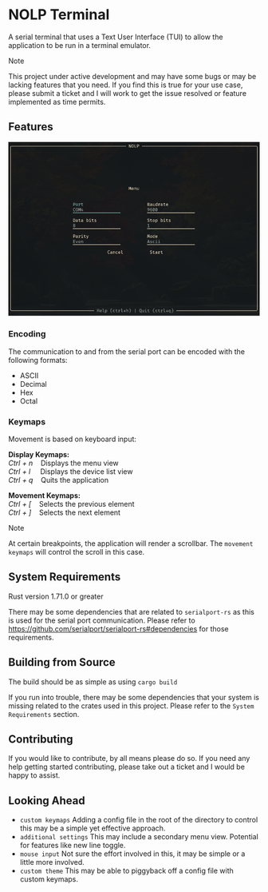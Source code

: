 # NOLP Terminal

A serial terminal that uses a Text User Interface (TUI) to allow the application to be run in a terminal emulator.

> [!NOTE]
> This project under active development and may have some bugs or may be lacking features that you need. If you find this is true for your use case, please submit a ticket and I will work to get the issue resolved or feature implemented as time permits.

## Features

![Menu View](resources/menu-view.png)

### Encoding

The communication to and from the serial port can be encoded with the following formats:

- ASCII
- Decimal
- Hex
- Octal

### Keymaps

Movement is based on keyboard input:

**Display Keymaps:**\
*Ctrl + n* &nbsp;&nbsp; Displays the menu view\
*Ctrl + l* &nbsp; &nbsp; Displays the device list view\
*Ctrl + q* &nbsp;&nbsp; Quits the application

**Movement Keymaps:**\
*Ctrl + [* &nbsp;&nbsp; Selects the previous element\
*Ctrl + ]* &nbsp;&nbsp; Selects the next element

>[!NOTE]
> At certain breakpoints, the application will render a scrollbar. The `movement keymaps` will control the scroll in this case.

## System Requirements

Rust version 1.71.0 or greater

There may be some dependencies that are related to `serialport-rs` as this is used for the serial port communication. Please refer to https://github.com/serialport/serialport-rs#dependencies for those requirements.

## Building from Source

The build should be as simple as using `cargo build`

If you run into trouble, there may be some dependencies that your system is missing related to the crates used in this project. Please refer to the `System Requirements` section.


## Contributing

If you would like to contribute, by all means please do so. If you need any help getting started contributing, please take out a ticket and I would be happy to assist.

## Looking Ahead

- `custom keymaps` Adding a config file in the root of the directory to control this may be a simple yet effective approach.
- `additional settings` This may include a secondary menu view. Potential for features like new line toggle.
- `mouse input` Not sure the effort involved in this, it may be simple or a little more involved.
- `custom theme` This may be able to piggyback off a config file with custom keymaps.
